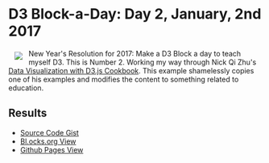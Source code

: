 # D3 Block-a-Day: Day 2, January, 2nd 2017

<a href="https://dbetebenner.github.io/D3_01022017/"><img src="https://gist.githubusercontent.com/dbetebenner/c9597eb103257b4515f4d389d5e5aa6c/raw/2e7816add1a207e684f03deb430428c3077ede36/preview.png" align="left" hspace="12" vspace="5"></a>

New Year's Resolution for 2017: Make a D3 Block a day to teach myself D3. This is Number 2. Working my way
through Nick Qi Zhu's [Data Visualization with D3.js Cookbook](https://www.amazon.com/Data-Visualization-D3-js-Cookbook-Nick/dp/178216216X).
This example shamelessly copies one of his examples and modifies the content to something related to education.


## Results

* [Source Code Gist](https://gist.github.com/dbetebenner/c9597eb103257b4515f4d389d5e5aa6c)
* [Bl.ocks.org View](http://bl.ocks.org/dbetebenner/c9597eb103257b4515f4d389d5e5aa6c)
* [Github Pages View](https://dbetebenner.github.io/D3_01022017/)
